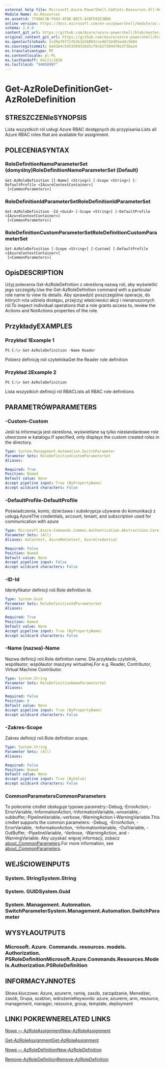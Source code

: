 ```yaml
---
external help file: Microsoft.Azure.PowerShell.Cmdlets.Resources.dll-Help.xml
Module Name: Az.Resources
ms.assetid: 7740AC3B-F643-4F8D-8DC5-ACBF59323BD8
online version: https://docs.microsoft.com/en-us/powershell/module/az.resources/get-azroledefinition
schema: 2.0.0
content_git_url: https://github.com/Azure/azure-powershell/blob/master/src/Resources/Resources/help/Get-AzRoleDefinition.md
original_content_git_url: https://github.com/Azure/azure-powershell/blob/master/src/Resources/Resources/help/Get-AzRoleDefinition.md
ms.openlocfilehash: 5cd9a76f71f63b1d16003cce467d2d91eddc5b04
ms.sourcegitcommit: 6a91b4c545350d316d3cf8c62f384478e3f3ba24
ms.translationtype: MT
ms.contentlocale: pl-PL
ms.lasthandoff: 04/21/2020
ms.locfileid: "94050987"
---
```

# <span data-ttu-id="411a7-101">Get-AzRoleDefinition</span><span class="sxs-lookup"><span data-stu-id="411a7-101">Get-AzRoleDefinition</span></span>

## <span data-ttu-id="411a7-102">STRESZCZENIe</span><span class="sxs-lookup"><span data-stu-id="411a7-102">SYNOPSIS</span></span>
<span data-ttu-id="411a7-103">Lista wszystkich ról usługi Azure RBAC dostępnych do przypisania.</span><span class="sxs-lookup"><span data-stu-id="411a7-103">Lists all Azure RBAC roles that are available for assignment.</span></span>

## <span data-ttu-id="411a7-104">POLECENIA</span><span class="sxs-lookup"><span data-stu-id="411a7-104">SYNTAX</span></span>

### <span data-ttu-id="411a7-105">RoleDefinitionNameParameterSet (domyślny)</span><span class="sxs-lookup"><span data-stu-id="411a7-105">RoleDefinitionNameParameterSet (Default)</span></span>
```
Get-AzRoleDefinition [[-Name] <String>] [-Scope <String>] [-DefaultProfile <IAzureContextContainer>]
 [<CommonParameters>]
```

### <span data-ttu-id="411a7-106">RoleDefinitionIdParameterSet</span><span class="sxs-lookup"><span data-stu-id="411a7-106">RoleDefinitionIdParameterSet</span></span>
```
Get-AzRoleDefinition -Id <Guid> [-Scope <String>] [-DefaultProfile <IAzureContextContainer>]
 [<CommonParameters>]
```

### <span data-ttu-id="411a7-107">RoleDefinitionCustomParameterSet</span><span class="sxs-lookup"><span data-stu-id="411a7-107">RoleDefinitionCustomParameterSet</span></span>
```
Get-AzRoleDefinition [-Scope <String>] [-Custom] [-DefaultProfile <IAzureContextContainer>]
 [<CommonParameters>]
```

## <span data-ttu-id="411a7-108">Opis</span><span class="sxs-lookup"><span data-stu-id="411a7-108">DESCRIPTION</span></span>
<span data-ttu-id="411a7-109">Użyj polecenia Get-AzRoleDefinition z określoną nazwą roli, aby wyświetlić jego szczegóły.</span><span class="sxs-lookup"><span data-stu-id="411a7-109">Use the Get-AzRoleDefinition command with a particular role name to view its details.</span></span>
<span data-ttu-id="411a7-110">Aby sprawdzić poszczególne operacje, do których rola udziela dostępu, przejrzyj właściwości akcji i nienaruszonych ról.</span><span class="sxs-lookup"><span data-stu-id="411a7-110">To inspect individual operations that a role grants access to, review the Actions and NotActions properties of the role.</span></span>

## <span data-ttu-id="411a7-111">Przykłady</span><span class="sxs-lookup"><span data-stu-id="411a7-111">EXAMPLES</span></span>

### <span data-ttu-id="411a7-112">Przykład 1</span><span class="sxs-lookup"><span data-stu-id="411a7-112">Example 1</span></span>
```
PS C:\> Get-AzRoleDefinition -Name Reader
```

<span data-ttu-id="411a7-113">Pobierz definicję roli czytelnika</span><span class="sxs-lookup"><span data-stu-id="411a7-113">Get the Reader role definition</span></span>

### <span data-ttu-id="411a7-114">Przykład 2</span><span class="sxs-lookup"><span data-stu-id="411a7-114">Example 2</span></span>
```
PS C:\> Get-AzRoleDefinition
```

<span data-ttu-id="411a7-115">Lista wszystkich definicji ról RBAC</span><span class="sxs-lookup"><span data-stu-id="411a7-115">Lists all RBAC role definitions</span></span>

## <span data-ttu-id="411a7-116">PARAMETRÓW</span><span class="sxs-lookup"><span data-stu-id="411a7-116">PARAMETERS</span></span>

### <span data-ttu-id="411a7-117">-Custom</span><span class="sxs-lookup"><span data-stu-id="411a7-117">-Custom</span></span>
<span data-ttu-id="411a7-118">Jeśli ta informacja jest określona, wyświetlane są tylko niestandardowe role utworzone w katalogu.</span><span class="sxs-lookup"><span data-stu-id="411a7-118">If specified, only displays the custom created roles in the directory.</span></span>

```yaml
Type: System.Management.Automation.SwitchParameter
Parameter Sets: RoleDefinitionCustomParameterSet
Aliases:

Required: True
Position: Named
Default value: None
Accept pipeline input: True (ByPropertyName)
Accept wildcard characters: False
```

### <span data-ttu-id="411a7-119">-DefaultProfile</span><span class="sxs-lookup"><span data-stu-id="411a7-119">-DefaultProfile</span></span>
<span data-ttu-id="411a7-120">Poświadczenia, konto, dzierżawa i subskrypcja używane do komunikacji z usługą Azure</span><span class="sxs-lookup"><span data-stu-id="411a7-120">The credentials, account, tenant, and subscription used for communication with azure</span></span>

```yaml
Type: Microsoft.Azure.Commands.Common.Authentication.Abstractions.Core.IAzureContextContainer
Parameter Sets: (All)
Aliases: AzContext, AzureRmContext, AzureCredential

Required: False
Position: Named
Default value: None
Accept pipeline input: False
Accept wildcard characters: False
```

### <span data-ttu-id="411a7-121">-ID</span><span class="sxs-lookup"><span data-stu-id="411a7-121">-Id</span></span>
<span data-ttu-id="411a7-122">Identyfikator definicji roli.</span><span class="sxs-lookup"><span data-stu-id="411a7-122">Role definition Id.</span></span>

```yaml
Type: System.Guid
Parameter Sets: RoleDefinitionIdParameterSet
Aliases:

Required: True
Position: Named
Default value: None
Accept pipeline input: True (ByPropertyName)
Accept wildcard characters: False
```

### <span data-ttu-id="411a7-123">-Name (nazwa)</span><span class="sxs-lookup"><span data-stu-id="411a7-123">-Name</span></span>
<span data-ttu-id="411a7-124">Nazwa definicji roli.</span><span class="sxs-lookup"><span data-stu-id="411a7-124">Role definition name.</span></span>
<span data-ttu-id="411a7-125">Dla przykładu czytelnik, współautor, współautor maszyny wirtualnej.</span><span class="sxs-lookup"><span data-stu-id="411a7-125">For e.g. Reader, Contributor, Virtual Machine Contributor.</span></span>

```yaml
Type: System.String
Parameter Sets: RoleDefinitionNameParameterSet
Aliases:

Required: False
Position: 0
Default value: None
Accept pipeline input: True (ByPropertyName)
Accept wildcard characters: False
```

### <span data-ttu-id="411a7-126">-Zakres</span><span class="sxs-lookup"><span data-stu-id="411a7-126">-Scope</span></span>
<span data-ttu-id="411a7-127">Zakres definicji roli.</span><span class="sxs-lookup"><span data-stu-id="411a7-127">Role definition scope.</span></span>

```yaml
Type: System.String
Parameter Sets: (All)
Aliases:

Required: False
Position: Named
Default value: None
Accept pipeline input: True (ByValue)
Accept wildcard characters: False
```

### <span data-ttu-id="411a7-128">CommonParameters</span><span class="sxs-lookup"><span data-stu-id="411a7-128">CommonParameters</span></span>
<span data-ttu-id="411a7-129">To polecenie cmdlet obsługuje typowe parametry:-Debug,-ErrorAction,-ErrorVariable,-InformationAction,-InformationVariable,-unvariable,-subbuffer,-PipelineVariable,-verbose,-WarningAction i-WarningVariable.</span><span class="sxs-lookup"><span data-stu-id="411a7-129">This cmdlet supports the common parameters: -Debug, -ErrorAction, -ErrorVariable, -InformationAction, -InformationVariable, -OutVariable, -OutBuffer, -PipelineVariable, -Verbose, -WarningAction, and -WarningVariable.</span></span> <span data-ttu-id="411a7-130">Aby uzyskać więcej informacji, zobacz [about_CommonParameters](http://go.microsoft.com/fwlink/?LinkID=113216).</span><span class="sxs-lookup"><span data-stu-id="411a7-130">For more information, see [about_CommonParameters](http://go.microsoft.com/fwlink/?LinkID=113216).</span></span>

## <span data-ttu-id="411a7-131">WEJŚCIOWE</span><span class="sxs-lookup"><span data-stu-id="411a7-131">INPUTS</span></span>

### <span data-ttu-id="411a7-132">System. String</span><span class="sxs-lookup"><span data-stu-id="411a7-132">System.String</span></span>

### <span data-ttu-id="411a7-133">System. GUID</span><span class="sxs-lookup"><span data-stu-id="411a7-133">System.Guid</span></span>

### <span data-ttu-id="411a7-134">System. Management. Automation. SwitchParameter</span><span class="sxs-lookup"><span data-stu-id="411a7-134">System.Management.Automation.SwitchParameter</span></span>

## <span data-ttu-id="411a7-135">WYSYŁA</span><span class="sxs-lookup"><span data-stu-id="411a7-135">OUTPUTS</span></span>

### <span data-ttu-id="411a7-136">Microsoft. Azure. Commands. resources. models. Authorization. PSRoleDefinition</span><span class="sxs-lookup"><span data-stu-id="411a7-136">Microsoft.Azure.Commands.Resources.Models.Authorization.PSRoleDefinition</span></span>

## <span data-ttu-id="411a7-137">INFORMACYJN</span><span class="sxs-lookup"><span data-stu-id="411a7-137">NOTES</span></span>
<span data-ttu-id="411a7-138">Słowa kluczowe: Azure, azurerm, ramię, zasób, zarządzanie, Menedżer, zasób, Grupa, szablon, wdrożenie</span><span class="sxs-lookup"><span data-stu-id="411a7-138">Keywords: azure, azurerm, arm, resource, management, manager, resource, group, template, deployment</span></span>

## <span data-ttu-id="411a7-139">LINKI POKREWNE</span><span class="sxs-lookup"><span data-stu-id="411a7-139">RELATED LINKS</span></span>

[<span data-ttu-id="411a7-140">Nowe — AzRoleAssignment</span><span class="sxs-lookup"><span data-stu-id="411a7-140">New-AzRoleAssignment</span></span>](./New-AzRoleAssignment.md)

[<span data-ttu-id="411a7-141">Get-AzRoleAssignment</span><span class="sxs-lookup"><span data-stu-id="411a7-141">Get-AzRoleAssignment</span></span>](./Get-AzRoleAssignment.md)

[<span data-ttu-id="411a7-142">Nowe — AzRoleDefinition</span><span class="sxs-lookup"><span data-stu-id="411a7-142">New-AzRoleDefinition</span></span>](./New-AzRoleDefinition.md)

[<span data-ttu-id="411a7-143">Remove-AzRoleDefinition</span><span class="sxs-lookup"><span data-stu-id="411a7-143">Remove-AzRoleDefinition</span></span>](./Remove-AzRoleDefinition.md)


